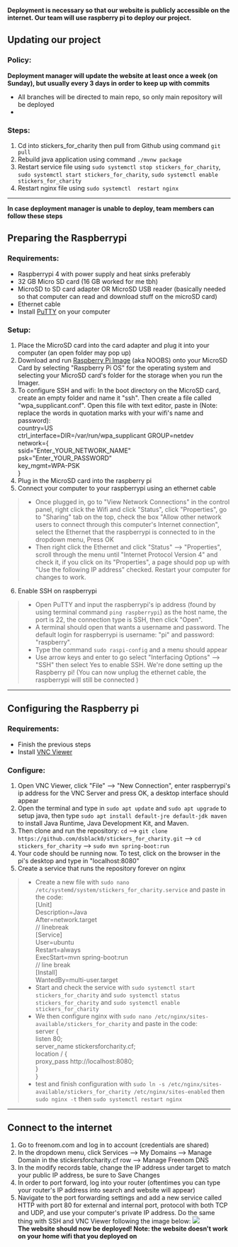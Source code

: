 **Deployment is necessary so that our website is publicly accessible on the internet. Our team will use raspberry pi to deploy our project.**

## Updating our project
### Policy:
**Deployment manager will update the website at least once a week (on Sunday), but usually every 3 days in order to keep up with commits**
 - All branches will be directed to main repo, so only main repository will be deployed
 - 

### Steps:
1. Cd into stickers_for_charity then pull from Github using command `git pull` 
2. Rebuild java application using command `./mvnw package`
3. Restart service file using `sudo systemctl stop stickers_for_charity`, `sudo systemctl start stickers_for_charity`, `sudo systemctl enable stickers_for_charity`
4. Restart nginx file using `sudo systemctl  restart nginx`
  
--------------------------------------------------------------------
**In case deployment manager is unable to deploy, team members can follow these steps**
## Preparing the Raspberrypi
### Requirements:
 - Raspberrypi 4 with power supply and heat sinks preferably
 - 32 GB Micro SD card (16 GB worked for me tbh)
 - MicroSD to SD card adapter OR MicroSD USB reader (basically needed so that computer can read and download stuff on the microSD card)
 - Ethernet cable 
 - Install [PuTTY](https://www.chiark.greenend.org.uk/~sgtatham/putty/latest.html) on your computer 
### Setup:
1. Place the MicroSD card into the card adapter and plug it into your computer (an open folder may pop up)
2. Download and run [Raspberry Pi Image](https://www.raspberrypi.com/software/) (aka NOOBS) onto your MicroSD Card by selecting "Raspberry Pi OS" for the operating system and selecting your MicroSD card's folder for the storage when you run the Imager.
3. To configure SSH and wifi: In the boot directory on the MicroSD card, create an empty folder and name it "ssh". Then create a file called "wpa_supplicant.conf". Open this file with text editor, paste in (Note: replace the words in quotation marks with your wifi's name and password):   
country=US  
ctrl_interface=DIR=/var/run/wpa_supplicant GROUP=netdev  
network={  
ssid="Enter_YOUR_NETWORK_NAME"  
psk="Enter_YOUR_PASSWORD"  
key_mgmt=WPA-PSK  
}
4. Plug in the MicroSD card into the raspberry pi
5. Connect your computer to your raspberrypi using an ethernet cable
>  - Once plugged in, go to "View Network Connections" in the control panel, right click the Wifi and click "Status", click "Properties", go to "Sharing" tab on the top, check the box "Allow other network users to connect through this computer's Internet connection", select the Ethernet that the raspberrypi is connected to in the dropdown menu, Press OK
>  - Then right click the Ethernet and click "Status" --> "Properties", scroll through the menu until "Internet Protocol Version 4" and check it, if you click on its "Properties", a page should pop up with "Use the following IP address" checked. Restart your computer for changes to work.
6. Enable SSH on raspberrypi
>  - Open PuTTY and input the raspberrypi's ip address (found by using terminal command `ping raspberrypi`) as the host name, the port is 22, the connection type is SSH, then click "Open".
>  - A terminal should open that wants a username and password. The default login for raspberrypi is username: "pi" and password: "raspberry".
>  - Type the command `sudo raspi-config` and a menu should appear
>  - Use arrow keys and enter to go select "Interfacing Options" --> "SSH" then select Yes to enable SSH.
We're done setting up the Raspberry pi! (You can now unplug the ethernet cable, the raspberrypi will still be connected )
--------------------------------------------------------------------
## Configuring the Raspberry pi
### Requirements:
 - Finish the previous steps
 - Install [VNC Viewer](https://www.realvnc.com/en/connect/download/viewer/raspberrypi/)
### Configure:
1. Open VNC Viewer, click "File" --> "New Connection", enter raspberrypi's ip address for the VNC Server and press OK, a desktop interface should appear
2. Open the terminal and type in `sudo apt update` and `sudo apt upgrade` to setup java, then type `sudo apt install default-jre default-jdk maven` to install Java Runtime, Java Development Kit, and Maven.
3. Then clone and run the repository: `cd` --> `git clone https://github.com/dsblack0/stickers_for_charity.git` --> `cd stickers_for_charity` --> `sudo mvn spring-boot:run`
4. Your code should be running now. To test, click on the browser in the pi's desktop and type in "localhost:8080"
5. Create a service that runs the repository forever on nginx
>  - Create a new file with `sudo nano /etc/systemd/system/stickers_for_charity.service` and paste in the code:  
[Unit]  
Description=Java  
After=network.target  
// linebreak  
[Service]  
User=ubuntu  
Restart=always  
ExecStart=mvn spring-boot:run  
// line break  
[Install]  
WantedBy=multi-user.target  
>  - Start and check the service with `sudo systemctl start stickers_for_charity` and `sudo systemctl status stickers_for_charity` and `sudo systemctl enable stickers_for_charity`
>  - We then configure nginx with `sudo nano /etc/nginx/sites-available/stickers_for_charity` and paste in the code:  
server {  
    listen 80;  
    server_name stickersforcharity.cf;  
    location / {  
        proxy_pass http://localhost:8080;  
    }  
}  
>  - test and finish configuration with `sudo ln -s /etc/nginx/sites-available/stickers_for_charity /etc/nginx/sites-enabled` then `sudo nginx -t` then `sudo systemctl restart nginx`
--------------------------------------------------------------------
## Connect to the internet
1. Go to freenom.com and log in to account (credentials are shared)
2. In the dropdown menu, click Services --> My Domains --> Manage Domain in the stickersforcharity.cf row --> Manage Freenom DNS
3. In the modify records table, change the IP address under target to match your public IP address, be sure to Save Changes
4. In order to port forward, log into your router (oftentimes you can type your router's IP address into search and website will appear)
5. Navigate to the port forwarding settings and add a new service called HTTP with port 80 for external and internal port, protocol with both TCP and UDP, and use your computer's private IP address. Do the same thing with SSH and VNC Viewer following the image below:
![](https://github.com/nighthawkcoders/nighthawk_csp/blob/master/static/assets/portforward.png)  
**The website should now be deployed! Note: the website doesn't work on your home wifi that you deployed on**
